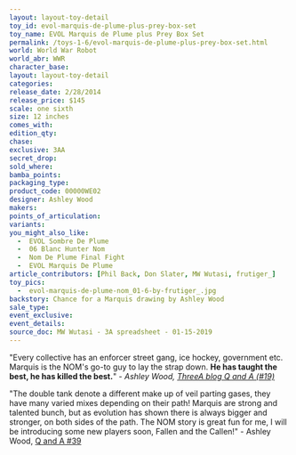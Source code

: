 ```yaml
---
layout: layout-toy-detail 
toy_id: evol-marquis-de-plume-plus-prey-box-set
toy_name: EVOL Marquis de Plume plus Prey Box Set
permalink: /toys-1-6/evol-marquis-de-plume-plus-prey-box-set.html
world: World War Robot
world_abr: WWR
character_base: 
layout: layout-toy-detail
categories: 
release_date: 2/28/2014
release_price: $145 
scale: one sixth
size: 12 inches
comes_with: 
edition_qty: 
chase: 
exclusive: 3AA
secret_drop: 
sold_where: 
bamba_points: 
packaging_type: 
product_code: 00000WE02
designer: Ashley Wood
makers: 
points_of_articulation: 
variants: 
you_might_also_like: 
  -  EVOL Sombre De Plume
  -  06 Blanc Hunter Nom
  -  Nom De Plume Final Fight 
  -  EVOL Marquis De Plume
article_contributors: [Phil Back, Don Slater, MW Wutasi, frutiger_]
toy_pics: 
  -  evol-marquis-de-plume-nom_01-6-by-frutiger_.jpg
backstory: Chance for a Marquis drawing by Ashley Wood
sale_type: 
event_exclusive: 
event_details: 
source_doc: MW Wutasi - 3A spreadsheet - 01-15-2019
---
```

 "Every collective has an enforcer street gang, ice hockey, government etc. Marquis is the NOM's go-to guy to lay the strap down. <strong>He has taught the best, he has killed the best.</strong>"
<cite>- Ashley Wood, <a href="http://worldof3alegion.forumotion.com/t287-qa-sessions-with-ashley-wood" target="_blank">ThreeA blog Q and A (#19)</a></cite>

 "The double tank denote a different make up of veil parting gases, they have many varied mixes depending on their path! Marquis are strong and talented bunch, but as evolution has shown there is always bigger and stronger, on both sides of the path. The NOM story is great fun for me, I will be introducing some new players soon, Fallen and the Callen!" - Ashley Wood, <a href="https://www.worldofthreea.com/threea-production-blog/qa39" target="_blank">Q and A #39</a>